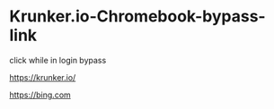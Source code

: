 # Krunker.io-Chromebook-bypass-link
click while in login bypass

https://krunker.io/

https://bing.com


